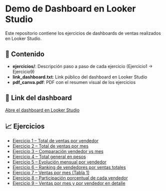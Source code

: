 # Demo de Dashboard en Looker Studio

Este repositorio contiene los ejercicios de dashboards de ventas realizados en Looker Studio.

## 📂 Contenido
- **ejercicios/**: Descripción paso a paso de cada ejercicio (Ejercicio1 → Ejercicio9)
- **link_dashboard.txt**: Link público del dashboard en Looker Studio
- **pdf_canva.pdf**: PDF con el resumen visual de los ejercicios

## 🔗 Link del dashboard
[Abre el dashboard en Looker Studio](https://lookerstudio.google.com/reporting/587268cc-7ee7-4b68-815d-519d6cdd4273)

## 📈 Ejercicios
- [Ejercicio 1 – Total de ventas por vendedor](ejercicios/ejercicio1.md)
- [Ejercicio 2 – Total de ventas por mes](ejercicios/ejercicio2.md)
- [Ejercicio 3 – Comparación vendedor vs mes](ejercicios/ejercicio3.md)
- [Ejercicio 4 – Total general en pesos](ejercicios/ejercicio4.md)
- [Ejercicio 5 – Evolución mensual por vendedor](ejercicios/ejercicio5.md)
- [Ejercicio 6 – Ranking de vendedores por ventas totales](ejercicios/ejercicio6.md)
- [Ejercicio 7 – Ventas por mes (Tabla 1)](ejercicios/ejercicio7.md)
- [Ejercicio 8 – Participación porcentual de cada vendedor](ejercicios/ejercicio8.md)
- [Ejercicio 9 – Ventas por mes y por vendedor en detalle](ejercicios/ejercicio9.md)